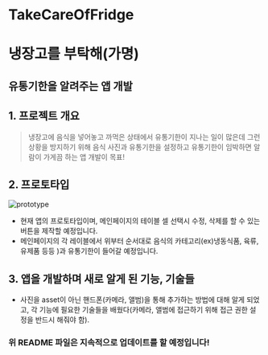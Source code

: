 # TakeCareOfFridge

# 냉장고를 부탁해(가명)

## 유통기한을 알려주는 앱 개발

## 1. 프로젝트 개요
> 냉장고에 음식을 넣어놓고 까먹은 상태에서 유통기한이 지나는 일이 많은데 그런 상황을 방지하기 위해 음식 사진과 유통기한을 설정하고 유통기한이 임박하면 알람이 가게끔 하는 앱 개발이 목표!

## 2. 프로토타입
![prototype](./iOS-develop/prototype.png)
- 현재 앱의 프로토타입이며, 메인페이지의 테이블 셀 선택시 수정, 삭제를 할 수 있는 버튼을 제작할 예정입니다.
- 메인페이지의 각 레이블에서 위부터 순서대로 음식의 카테고리(ex)냉동식품, 육류, 유제품 등등 )과 유통기한이 들어갈 예정입니다.

## 3. 앱을 개발하며 새로 알게 된 기능, 기술들
- 사진을 asset이 아닌 핸드폰(카메라, 앨범)을 통해 추가하는 방법에 대해 알게 되었고, 각 기능에 필요한 기술들을 배웠다(카메라, 앨범에 접근하기 위해 접근 권한 설정을 반드시 해줘야 함).

### 위 README 파일은 지속적으로 업데이트를 할 예정입니다!
